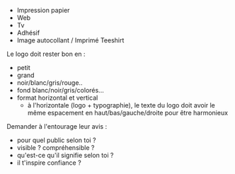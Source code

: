 - Impression papier
- Web
- Tv
- Adhésif
- Image autocollant / Imprimé Teeshirt

Le logo doit rester bon en :
- petit
- grand
- noir/blanc/gris/rouge..
- fond blanc/noir/gris/colorés...
- format horizontal et vertical
  - à l'horizontale (logo + typographie), le texte du logo doit avoir le même espacement en haut/bas/gauche/droite pour être harmonieux

Demander à l'entourage leur avis :
- pour quel public selon toi ?
- visible ? compréhensible ?
- qu'est-ce qu'il signifie selon toi ?
- il t'inspire confiance ?
